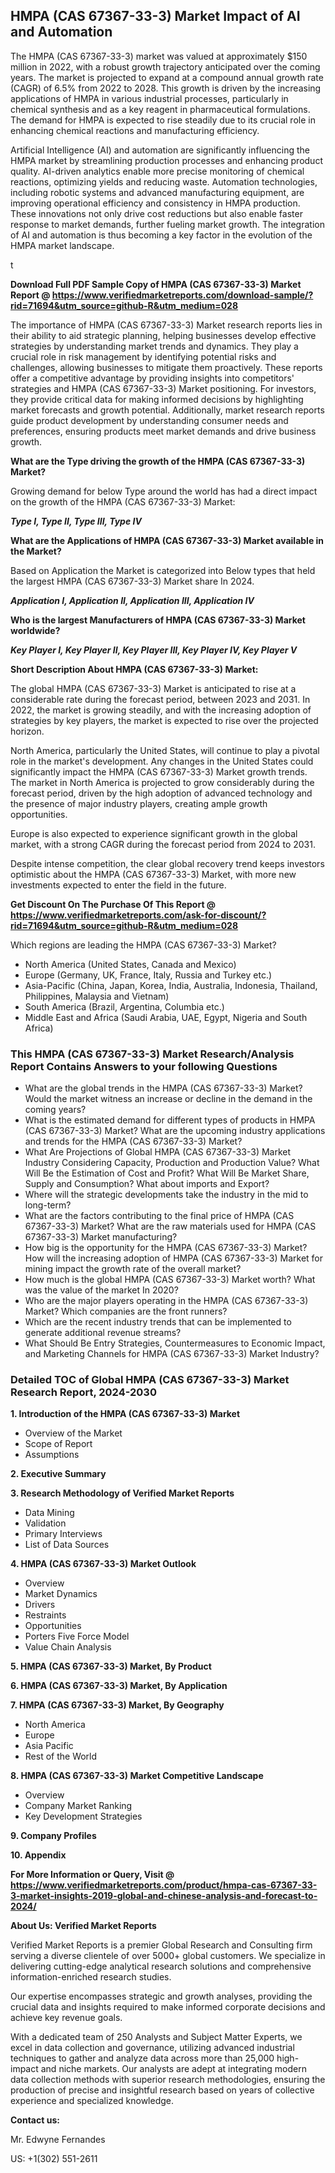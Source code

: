 <h2>HMPA (CAS 67367-33-3) Market Impact of AI and Automation</h2><p>The HMPA (CAS 67367-33-3) market was valued at approximately $150 million in 2022, with a robust growth trajectory anticipated over the coming years. The market is projected to expand at a compound annual growth rate (CAGR) of 6.5% from 2022 to 2028. This growth is driven by the increasing applications of HMPA in various industrial processes, particularly in chemical synthesis and as a key reagent in pharmaceutical formulations. The demand for HMPA is expected to rise steadily due to its crucial role in enhancing chemical reactions and manufacturing efficiency.</p><p>Artificial Intelligence (AI) and automation are significantly influencing the HMPA market by streamlining production processes and enhancing product quality. AI-driven analytics enable more precise monitoring of chemical reactions, optimizing yields and reducing waste. Automation technologies, including robotic systems and advanced manufacturing equipment, are improving operational efficiency and consistency in HMPA production. These innovations not only drive cost reductions but also enable faster response to market demands, further fueling market growth. The integration of AI and automation is thus becoming a key factor in the evolution of the HMPA market landscape.</p>t</p><p id="" class=""><strong>Download Full PDF Sample Copy of HMPA (CAS 67367-33-3) Market Report @ <a href="https://www.verifiedmarketreports.com/download-sample/?rid=71694&utm_source=github-R&utm_medium=028" target="_blank">https://www.verifiedmarketreports.com/download-sample/?rid=71694&utm_source=github-R&utm_medium=028</a></strong></p><p>The importance of&nbsp;HMPA (CAS 67367-33-3) Market research reports lies in their ability to aid strategic planning, helping businesses develop effective strategies by understanding market trends and dynamics. They play a crucial role in risk management by identifying potential risks and challenges, allowing businesses to mitigate them proactively. These reports offer a competitive advantage by providing insights into competitors' strategies and HMPA (CAS 67367-33-3) Market positioning. For investors, they provide critical data for making informed decisions by highlighting market forecasts and growth potential. Additionally, market research reports guide product development by understanding consumer needs and preferences, ensuring products meet market demands and drive business growth.</p><p><strong>What are the&nbsp;Type driving the growth of the HMPA (CAS 67367-33-3) Market?</strong></p><p id="" class="">Growing demand for below Type around the world has had a direct impact on the growth of the HMPA (CAS 67367-33-3) Market:</p><em><strong>Type I, Type II, Type III, Type IV</strong></em></p><strong>What are the&nbsp;Applications&nbsp;of HMPA (CAS 67367-33-3) Market available in the Market?</strong></p><p id="" class="">Based on Application the Market is categorized into Below types that held the largest HMPA (CAS 67367-33-3) Market share In 2024.</p><em><strong>Application I, Application II, Application III, Application IV</strong></em></p><strong>Who is the largest Manufacturers of HMPA (CAS 67367-33-3) Market worldwide?</strong></p><p><em><strong>Key Player I, Key Player II, Key Player III, Key Player IV, Key Player V</strong></em></p><p id="" class=""><strong>Short Description About HMPA (CAS 67367-33-3) Market:</strong></p><p>The global HMPA (CAS 67367-33-3) Market is anticipated to rise at a considerable rate during the forecast period, between 2023 and 2031. In 2022, the market is growing steadily, and with the increasing adoption of strategies by key players, the market is expected to rise over the projected horizon.</p><p>North America, particularly the United States, will continue to play a pivotal role in the market's development. Any changes in the United States could significantly impact the HMPA (CAS 67367-33-3) Market growth trends. The market in North America is projected to grow considerably during the forecast period, driven by the high adoption of advanced technology and the presence of major industry players, creating ample growth opportunities.</p><p>Europe is also expected to experience significant growth in the global market, with a strong CAGR during the forecast period from 2024 to 2031.</p><p>Despite intense competition, the clear global recovery trend keeps investors optimistic about the HMPA (CAS 67367-33-3) Market, with more new investments expected to enter the field in the future.</p><p id="" class=""><strong>Get Discount On The Purchase Of This Report @ <a href="https://www.verifiedmarketreports.com/ask-for-discount/?rid=71694&utm_source=github-R&utm_medium=028" target="_blank">https://www.verifiedmarketreports.com/ask-for-discount/?rid=71694&utm_source=github-R&utm_medium=028</a></strong></p>Which regions are leading the HMPA (CAS 67367-33-3) Market?</p><ul><li>North America (United States, Canada and Mexico)</li><li>Europe (Germany, UK, France, Italy, Russia and Turkey etc.)</li><li>Asia-Pacific (China, Japan, Korea, India, Australia, Indonesia, Thailand, Philippines, Malaysia and Vietnam)</li><li>South America (Brazil, Argentina, Columbia etc.)</li><li>Middle East and Africa (Saudi Arabia, UAE, Egypt, Nigeria and South Africa)</li></ul><h3 id="" class="">This HMPA (CAS 67367-33-3) Market Research/Analysis Report Contains Answers to your following Questions</h3><ul><li>What are the global trends in the HMPA (CAS 67367-33-3) Market? Would the market witness an increase or decline in the demand in the coming years?</li><li>What is the estimated demand for different types of products in HMPA (CAS 67367-33-3) Market? What are the upcoming industry applications and trends for the HMPA (CAS 67367-33-3) Market?</li><li>What Are Projections of Global HMPA (CAS 67367-33-3) Market Industry Considering Capacity, Production and Production Value? What Will Be the Estimation of Cost and Profit? What Will Be Market Share, Supply and Consumption? What about imports and Export?</li><li>Where will the strategic developments take the industry in the mid to long-term?</li><li>What are the factors contributing to the final price of HMPA (CAS 67367-33-3) Market? What are the raw materials used for HMPA (CAS 67367-33-3) Market manufacturing?</li><li>How big is the opportunity for the HMPA (CAS 67367-33-3) Market? How will the increasing adoption of HMPA (CAS 67367-33-3) Market for mining impact the growth rate of the overall market?</li><li>How much is the global HMPA (CAS 67367-33-3) Market worth? What was the value of the market In 2020?</li><li>Who are the major players operating in the HMPA (CAS 67367-33-3) Market? Which companies are the front runners?</li><li>Which are the recent industry trends that can be implemented to generate additional revenue streams?</li><li>What Should Be Entry Strategies, Countermeasures to Economic Impact, and Marketing Channels for HMPA (CAS 67367-33-3) Market Industry?</li></ul><h3 id="" class="">Detailed TOC of Global HMPA (CAS 67367-33-3) Market Research Report, 2024-2030</h3><p id="" class=""><strong>1. Introduction of the HMPA (CAS 67367-33-3) Market</strong></p><ul><li>Overview of the Market</li><li>Scope of Report</li><li>Assumptions</li></ul><p id="" class=""><strong>2. Executive Summary</strong></p><p id="" class=""><strong>3. Research Methodology of Verified Market Reports</strong></p><ul><li>Data Mining</li><li>Validation</li><li>Primary Interviews</li><li>List of Data Sources</li></ul><p id="" class=""><strong>4. HMPA (CAS 67367-33-3) Market Outlook</strong></p><ul><li>Overview</li><li>Market Dynamics</li><li>Drivers</li><li>Restraints</li><li>Opportunities</li><li>Porters Five Force Model</li><li>Value Chain Analysis</li></ul><p id="" class=""><strong>5. HMPA (CAS 67367-33-3) Market, By Product</strong></p><p id="" class=""><strong>6. HMPA (CAS 67367-33-3) Market, By Application</strong></p><p id="" class=""><strong>7. HMPA (CAS 67367-33-3) Market, By Geography</strong></p><ul><li>North America</li><li>Europe</li><li>Asia Pacific</li><li>Rest of the World</li></ul><p id="" class=""><strong>8. HMPA (CAS 67367-33-3) Market Competitive Landscape</strong></p><ul><li>Overview</li><li>Company Market Ranking</li><li>Key Development Strategies</li></ul><p id="" class=""><strong>9. Company Profiles</strong></p><p id="" class=""><strong>10. Appendix</strong></p><p id="" class=""><strong>For More Information or Query, Visit @ <a href="https://www.verifiedmarketreports.com/product/hmpa-cas-67367-33-3-market-insights-2019-global-and-chinese-analysis-and-forecast-to-2024/" target="_blank">https://www.verifiedmarketreports.com/product/hmpa-cas-67367-33-3-market-insights-2019-global-and-chinese-analysis-and-forecast-to-2024/</a></strong></p><p id="" class=""><strong>About Us: Verified Market Reports</strong></p><p id="" class="">Verified Market Reports is a premier Global Research and Consulting firm serving a diverse clientele of over 5000+ global customers. We specialize in delivering cutting-edge analytical research solutions and comprehensive information-enriched research studies.</p><p id="" class="">Our expertise encompasses strategic and growth analyses, providing the crucial data and insights required to make informed corporate decisions and achieve key revenue goals.</p><p id="" class="">With a dedicated team of 250 Analysts and Subject Matter Experts, we excel in data collection and governance, utilizing advanced industrial techniques to gather and analyze data across more than 25,000 high-impact and niche markets. Our analysts are adept at integrating modern data collection methods with superior research methodologies, ensuring the production of precise and insightful research based on years of collective experience and specialized knowledge.</p><p id="" class=""><strong>Contact us:</strong></p><p id="" class="">Mr. Edwyne Fernandes</p><p id="" class="">US: +1(302) 551-2611</p>